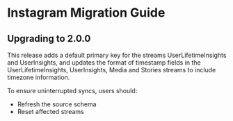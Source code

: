 # Instagram Migration Guide

## Upgrading to 2.0.0

This release adds a default primary key for the streams UserLifetimeInsights and UserInsights, and updates the format of timestamp fields in the UserLifetimeInsights, UserInsights, Media and Stories streams to include timezone information.

To ensure uninterrupted syncs, users should:
- Refresh the source schema
- Reset affected streams